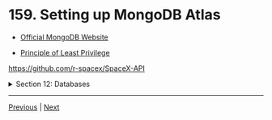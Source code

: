# 159. Setting up MongoDB Atlas

-   [Official MongoDB Website](https://www.mongodb.com/)

-   [Principle of Least Privilege](https://www.cyberark.com/what-is/least-privilege/)

https://github.com/r-spacex/SpaceX-API

<details>
  <summary> Section 12: Databases </summary>

  - [Codebase: SpaceX-API](../src/s12_SpaceX-API/)

</details>

---


[Previous](./158_SQL-vs-MongoDB_Schemas-References-and-ACID-Transactions.md) | [Next](./160_Connecting-to-MongoDB.md)

